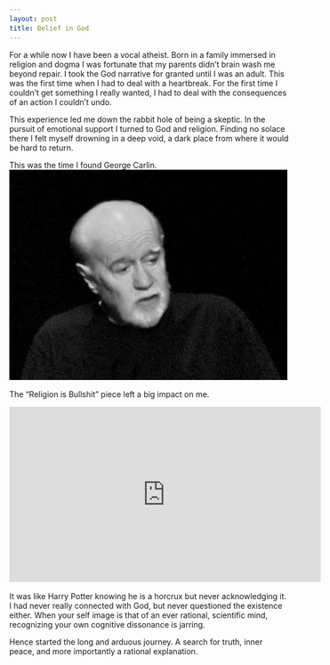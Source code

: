 ```yaml
---
layout: post
title: Belief in God
---
```


For a while now I have been a vocal atheist. Born in a family immersed in religion and dogma I was fortunate that my parents didn’t brain wash me beyond repair.
I took the God narrative for granted until I was an adult. This was the first time when I had to deal with a heartbreak. For the first time I couldn’t get something I really wanted, I had to deal with the consequences of an action I couldn’t undo.

This experience led me down the rabbit hole of being a skeptic. In the pursuit of emotional support I turned to God and religion. Finding no solace there I felt myself drowning in a deep void, a dark place from where it would be hard to return.

This was the time I found George Carlin.
![George Carlin](./media/carlin.jpeg)


The “Religion is Bullshit” piece left a big impact on me. 

<iframe width="560" height="315" src="https://www.youtube.com/embed/8r-e2NDSTuE" frameborder="0" allow="accelerometer; autoplay; encrypted-media; gyroscope; picture-in-picture" allowfullscreen></iframe>

It was like Harry Potter knowing he is a horcrux but never acknowledging it. I had never really connected with God, but never questioned the existence either. When your self image is that of an ever rational, scientific mind, recognizing your own cognitive dissonance is jarring.

Hence started the long and arduous journey. A search for truth, inner peace, and more importantly a rational explanation.